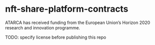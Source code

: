 # nft-share-platform-contracts

ATARCA has received funding from the European Union’s Horizon 2020 research and innovation programme.

TODO: specify license before publishing this repo
